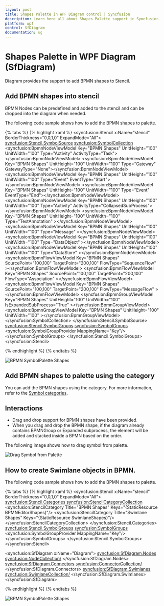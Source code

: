 ```yaml
---
layout: post
title: Shapes Palette in WPF Diagram control | Syncfusion
description: Learn here all about Shapes Palette support in Syncfusion WPF Diagram (SfDiagram) control, its elements and more.
platform: wpf
control: SfDiagram
documentation: ug
---
```


# Shapes Palette in WPF Diagram (SfDiagram)
  Diagram provides the support to add BPMN shapes to Stencil. 

## Add BPMN shapes into stencil

BPMN Nodes can be predefined and added to the stencil and can be dropped into the diagram when needed.

The following code sample shows how to add the BPMN shapes to palette.

{% tabs %}
{% highlight xaml %}
 <syncfusion:Stencil x:Name="stencil"  BorderThickness="0,0,1,0" ExpandMode="All">
     <syncfusion:Stencil.SymbolSource>
         <syncfusion:SymbolCollection>
         <syncfusion:BpmnNodeViewModel Key="BPMN Shapes" UnitHeight="100" UnitWidth="100" Type="Activity" ActivityType="Task"></syncfusion:BpmnNodeViewModel>
        <syncfusion:BpmnNodeViewModel Key="BPMN Shapes" UnitHeight="100" UnitWidth="100" Type="Gateway" GatewayType="None"></syncfusion:BpmnNodeViewModel>
        <syncfusion:BpmnNodeViewModel Key="BPMN Shapes" UnitHeight="100" UnitWidth="100" Type="Event" EventType="Start"></syncfusion:BpmnNodeViewModel>
        <syncfusion:BpmnNodeViewModel Key="BPMN Shapes" UnitHeight="100" UnitWidth="100" Type="Event" EventType="End"></syncfusion:BpmnNodeViewModel>
        <syncfusion:BpmnNodeViewModel Key="BPMN Shapes" UnitHeight="100" UnitWidth="100" Type="Activity" ActivityType="CollapsedSubProcess"></syncfusion:BpmnNodeViewModel>
        <syncfusion:BpmnNodeViewModel Key="BPMN Shapes" UnitHeight="100" UnitWidth="100" Type="TextAnnotation" ></syncfusion:BpmnNodeViewModel>
        <syncfusion:BpmnNodeViewModel Key="BPMN Shapes" UnitHeight="100" UnitWidth="100" Type="Message" ></syncfusion:BpmnNodeViewModel>
        <syncfusion:BpmnNodeViewModel Key="BPMN Shapes" UnitHeight="100" UnitWidth="100" Type="DataObject" ></syncfusion:BpmnNodeViewModel>
        <syncfusion:BpmnNodeViewModel Key="BPMN Shapes" UnitHeight="100" UnitWidth="100" Type="DataStore" ></syncfusion:BpmnNodeViewModel>
        <syncfusion:BpmnFlowViewModel Key="BPMN Shapes" SourcePoint="100,100" TargetPoint="200,100" FlowType="SequenceFlow" ></syncfusion:BpmnFlowViewModel>
        <syncfusion:BpmnFlowViewModel Key="BPMN Shapes" SourcePoint="100,100" TargetPoint="200,100" FlowType="Association" ></syncfusion:BpmnFlowViewModel>
        <syncfusion:BpmnFlowViewModel Key="BPMN Shapes" SourcePoint="100,100" TargetPoint="200,100" FlowType="MessageFlow" ></syncfusion:BpmnFlowViewModel>
        <syncfusion:BpmnGroupViewModel Key="BPMN Shapes" UnitHeight="100" UnitWidth="100" IsExpandedSubProcess="True" ></syncfusion:BpmnGroupViewModel>
        <syncfusion:BpmnGroupViewModel Key="BPMN Shapes" UnitHeight="100" UnitWidth="100" ></syncfusion:BpmnGroupViewModel>
         </syncfusion:SymbolCollection>
       </syncfusion:Stencil.SymbolSource>
         <syncfusion:Stencil.SymbolGroups>
             <syncfusion:SymbolGroups>
               <!--Separate groups based on the key-->
             <syncfusion:SymbolGroupProvider MappingName="Key"/>
         </syncfusion:SymbolGroups>
    </syncfusion:Stencil.SymbolGroups>
 </syncfusion:Stencil>

{% endhighlight %}
{% endtabs %}

![BPMN SymbolPalette Shapes](BPMN-Shapes-Images/BPMN-SymbolPalette.PNG)

## Add BPMN shapes to palette using the category

You can add the BPMN shapes using the category. For more information, refer to the [Symbol categories](/wpf/sfdiagram/stencil#symbol-categories "Symbol categories"). 

## Interactions

* Drag and drop support for BPMN shapes have been provided.
* When you drag and drop the BPMN shape, if the diagram already contains BPMNGroup or Expanded subprocess, the element will be added and stacked inside a BPMN based on the order. 

The following image shows how to drag symbol from palette.

![Drag Symbol from Palette](BPMN-Shapes-Images/Symbol_palette.gif)

## How to create Swimlane objects in BPMN.

The following code sample shows how to add the BPMN shapes to palette.

{% tabs %}
{% highlight xaml %}
 <syncfusion:Stencil x:Name="stencil" BorderThickness="0,0,1,0" ExpandMode="All">
      <syncfusion:Stencil.Categories>
         <syncfusion:StencilCategoryCollection>
          <!--Specify the basic shapes category with title and resource key-->
           <syncfusion:StencilCategory Title="BPMN Shapes" Keys="{StaticResource BPMNEditorShapes}"/>
           <syncfusion:StencilCategory Title="Swimlane Shapes" Keys="{StaticResource SwimlaneShapes}"/>
           </syncfusion:StencilCategoryCollection>
         </syncfusion:Stencil.Categories>
         <syncfusion:Stencil.SymbolGroups>
             <syncfusion:SymbolGroups>
               <!--Separate groups based on the key-->
             <syncfusion:SymbolGroupProvider MappingName="Key"/>
         </syncfusion:SymbolGroups>
    </syncfusion:Stencil.SymbolGroups>
 </syncfusion:Stencil>

  <syncfusion:SfDiagram  x:Name="Diagram">
     <syncfusion:SfDiagram.Nodes>                        
        <syncfusion:NodeCollection/>
    </syncfusion:SfDiagram.Nodes>
     <syncfusion:SfDiagram.Connectors>
          <syncfusion:ConnectorCollection/>
     </syncfusion:SfDiagram.Connectors>
     <syncfusion:SfDiagram.Swimlanes>
       <syncfusion:SwimlaneCollection/>
     </syncfusion:SfDiagram.Swimlanes>
  </syncfusion:SfDiagram>

{% endhighlight %}
{% endtabs %}

![BPMN SymbolPalette Shapes](BPMN-Shapes-Images/Swimlane-BPMN.gif)
